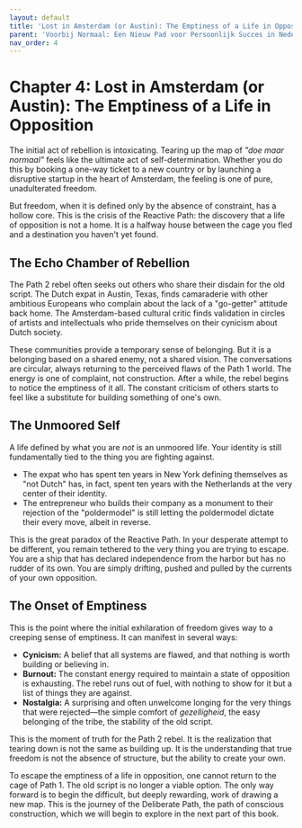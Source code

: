 ```yaml
---
layout: default
title: 'Lost in Amsterdam (or Austin): The Emptiness of a Life in Opposition'
parent: 'Voorbij Normaal: Een Nieuw Pad voor Persoonlijk Succes in Nederland'
nav_order: 4
---
```


# Chapter 4: Lost in Amsterdam (or Austin): The Emptiness of a Life in Opposition

The initial act of rebellion is intoxicating. Tearing up the map of *"doe maar normaal"* feels like the ultimate act of self-determination. Whether you do this by booking a one-way ticket to a new country or by launching a disruptive startup in the heart of Amsterdam, the feeling is one of pure, unadulterated freedom. 

But freedom, when it is defined only by the absence of constraint, has a hollow core. This is the crisis of the Reactive Path: the discovery that a life of opposition is not a home. It is a halfway house between the cage you fled and a destination you haven't yet found.

## The Echo Chamber of Rebellion

The Path 2 rebel often seeks out others who share their disdain for the old script. The Dutch expat in Austin, Texas, finds camaraderie with other ambitious Europeans who complain about the lack of a "go-getter" attitude back home. The Amsterdam-based cultural critic finds validation in circles of artists and intellectuals who pride themselves on their cynicism about Dutch society. 

These communities provide a temporary sense of belonging. But it is a belonging based on a shared enemy, not a shared vision. The conversations are circular, always returning to the perceived flaws of the Path 1 world. The energy is one of complaint, not construction. After a while, the rebel begins to notice the emptiness of it all. The constant criticism of others starts to feel like a substitute for building something of one's own.

## The Unmoored Self

A life defined by what you are *not* is an unmoored life. Your identity is still fundamentally tied to the thing you are fighting against. 

*   The expat who has spent ten years in New York defining themselves as "not Dutch" has, in fact, spent ten years with the Netherlands at the very center of their identity.
*   The entrepreneur who builds their company as a monument to their rejection of the "poldermodel" is still letting the poldermodel dictate their every move, albeit in reverse.

This is the great paradox of the Reactive Path. In your desperate attempt to be different, you remain tethered to the very thing you are trying to escape. You are a ship that has declared independence from the harbor but has no rudder of its own. You are simply drifting, pushed and pulled by the currents of your own opposition.

## The Onset of Emptiness

This is the point where the initial exhilaration of freedom gives way to a creeping sense of emptiness. It can manifest in several ways:

*   **Cynicism:** A belief that all systems are flawed, and that nothing is worth building or believing in.
*   **Burnout:** The constant energy required to maintain a state of opposition is exhausting. The rebel runs out of fuel, with nothing to show for it but a list of things they are against.
*   **Nostalgia:** A surprising and often unwelcome longing for the very things that were rejected—the simple comfort of *gezelligheid*, the easy belonging of the tribe, the stability of the old script.

This is the moment of truth for the Path 2 rebel. It is the realization that tearing down is not the same as building up. It is the understanding that true freedom is not the absence of structure, but the ability to create your own. 

To escape the emptiness of a life in opposition, one cannot return to the cage of Path 1. The old script is no longer a viable option. The only way forward is to begin the difficult, but deeply rewarding, work of drawing a new map. This is the journey of the Deliberate Path, the path of conscious construction, which we will begin to explore in the next part of this book.
